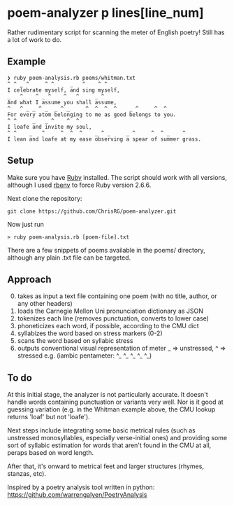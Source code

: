 # poem-analyzer    p lines[line_num]
Rather rudimentary script for scanning the meter of English poetry! Still has a lot of work to do.

## Example
```
❯ ruby poem-analysis.rb poems/whitman.txt
^ ^ _ ^     ^ ^     _   ^    ^ ^
I celebrate myself, and sing myself,
_   ^    ^ _ ^    ^   ^     _ ^
And what I assume you shall assume,
^   ^ _ _ ^ _  _ ^ _     ^  ^  ^  ^    _ ^     ^  ^
For every atom belonging to me as good belongs to you.
^ ^     _   _ ^    ^  ^
I loafe and invite my soul,
^ ^    _   ^     ^  ^  ^    _ ^ _     _ ^     ^  ^ _    ^
I lean and loafe at my ease observing a spear of summer grass.
```

## Setup
Make sure you have [Ruby](https://www.ruby-lang.org/en/documentation/installation/) installed. The script should work with all versions, although I used [rbenv](https://github.com/rbenv/rbenv#installation) to force Ruby version 2.6.6.

Next clone the repository:
```
git clone https://github.com/ChrisRG/poem-analyzer.git
```
Now just run
```
> ruby poem-analysis.rb [poem-file].txt
```
There are a few snippets of poems available in the poems/ directory, although any plain .txt file can be targeted.


## Approach
0) takes as input a text file containing one poem (with no title, author, or any other headers)
1) loads the Carnegie Mellon Uni pronunciation dictionary as JSON
2) tokenizes each line (removes punctuation, converts to lower case)
3) phoneticizes each word, if possible, according to the CMU dict
4) syllabizes the word based on stress markers (0-2)
5) scans the word based on syllabic stress
6) outputs conventional visual representation of meter
     _ => unstressed, ^ => stressed
     e.g. (iambic pentameter: ^_ ^_ ^_ ^_ ^_)

## To do
At this initial stage, the analyzer is not particularly accurate. It doesn't handle words containing punctuation or variants very well. Nor is it good at guessing variation (e.g. in the Whitman example above, the CMU lookup returns 'loaf' but not 'loafe'). 

Next steps include integrating some basic metrical rules (such as unstressed monosyllables, especially verse-initial ones) and providing some sort of syllabic estimation for words that aren't found in the CMU at all, peraps based on word length. 

After that, it's onward to metrical feet and larger structures (rhymes, stanzas, etc).


Inspired by a poetry analysis tool written in python: https://github.com/warrengalyen/PoetryAnalysis
